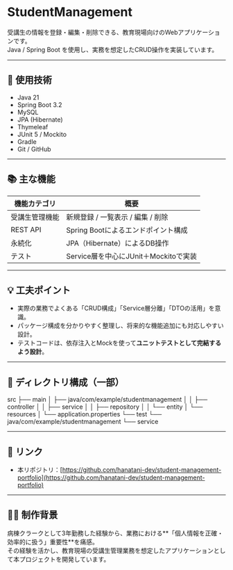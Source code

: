 # StudentManagement

受講生の情報を登録・編集・削除できる、教育現場向けのWebアプリケーションです。  
Java / Spring Boot を使用し、実務を想定したCRUD操作を実装しています。

---

## 🔧 使用技術

- Java 21  
- Spring Boot 3.2  
- MySQL  
- JPA (Hibernate)  
- Thymeleaf  
- JUnit 5 / Mockito  
- Gradle  
- Git / GitHub

---

## 📚 主な機能

| 機能カテゴリ         | 概要                                 |
|----------------------|--------------------------------------|
| 受講生管理機能       | 新規登録 / 一覧表示 / 編集 / 削除     |
| REST API             | Spring Bootによるエンドポイント構成 |
| 永続化               | JPA（Hibernate）によるDB操作         |
| テスト               | Service層を中心にJUnit＋Mockitoで実装 |

---

## 💡 工夫ポイント

- 実際の業務でよくある「CRUD構成」「Service層分離」「DTOの活用」を意識。
- パッケージ構成を分かりやすく整理し、将来的な機能追加にも対応しやすい設計。
- テストコードは、依存注入とMockを使って**ユニットテストとして完結するよう設計**。

---

## 📂 ディレクトリ構成（一部）

src
├── main
│ ├── java/com/example/studentmanagement
│ │ ├── controller
│ │ ├── service
│ │ ├── repository
│ │ └── entity
│ └── resources
│ └── application.properties
└── test
└── java/com/example/studentmanagement
└── service

---

## 🔗 リンク

- 本リポジトリ：[https://github.com/hanatani-dev/student-management-portfolio](https://github.com/hanatani-dev/student-management-portfolio)

---

## 🙋‍♀️ 制作背景

病棟クラークとして3年勤務した経験から、業務における**「個人情報を正確・効率的に扱う」重要性**を痛感。  
その経験を活かし、教育現場の受講生管理業務を想定したアプリケーションとして本プロジェクトを開発しています。

